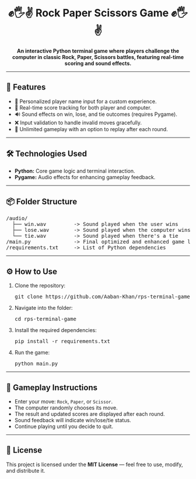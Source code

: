 <h1 align="center">✊🖐✌️ Rock Paper Scissors Game ✊🖐✌️</h1>

<p align="center">
  <strong>An interactive Python terminal game where players challenge the computer in classic Rock, Paper, Scissors battles, featuring real-time scoring and sound effects.</strong>
</p>

---

<h2>🚀 Features</h2>
<ul>
  <li>👤 Personalized player name input for a custom experience.</li>
  <li>🎯 Real-time score tracking for both player and computer.</li>
  <li>🔊 Sound effects on win, lose, and tie outcomes (requires Pygame).</li>
  <li>❌ Input validation to handle invalid moves gracefully.</li>
  <li>🔁 Unlimited gameplay with an option to replay after each round.</li>
</ul>

---

<h2>🛠️ Technologies Used</h2>
<ul>
  <li><strong>Python:</strong> Core game logic and terminal interaction.</li>
  <li><strong>Pygame:</strong> Audio effects for enhancing gameplay feedback.</li>
</ul>

---

<h2>📦 Folder Structure</h2>
<pre>
/audio/
  ├── win.wav         -> Sound played when the user wins
  ├── lose.wav        -> Sound played when the computer wins
  └── tie.wav         -> Sound played when there's a tie
/main.py              -> Final optimized and enhanced game logic
/requirements.txt     -> List of Python dependencies
</pre>

---

<h2>⚙️ How to Use</h2>
<ol>
  <li>Clone the repository:</li>
  <pre>git clone https://github.com/Aaban-Khan/rps-terminal-game.git</pre>

  <li>Navigate into the folder:</li>
  <pre>cd rps-terminal-game</pre>

  <li>Install the required dependencies:</li>
  <pre>pip install -r requirements.txt</pre>

  <li>Run the game:</li>
  <pre>python main.py</pre>
</ol>

---

<h2>🎯 Gameplay Instructions</h2>
<ul>
  <li>Enter your move: <code>Rock</code>, <code>Paper</code>, or <code>Scissor</code>.</li>
  <li>The computer randomly chooses its move.</li>
  <li>The result and updated scores are displayed after each round.</li>
  <li>Sound feedback will indicate win/lose/tie status.</li>
  <li>Continue playing until you decide to quit.</li>
</ul>

---

<h2>📜 License</h2>
<p>This project is licensed under the <strong>MIT License</strong> — feel free to use, modify, and distribute it.</p>
